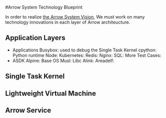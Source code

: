 #Arrow System Technology Blueprint

In order to realize [the Arrow System Vision](/ArrowSystemVision.md), We must work on many technology innovations in each layer of Arrow architeucture.

## Application Layers
- Applications
  Busybox: used to debug the Single Task Kernel
  cpython: Python runtime
  Node:
  Kubernetes:
  Redis:
  Nginx:
  SQL:
  More
  Test Cases:
- ASDK
  Alpine: Base OS
  Musl: Libc
  Alink:
  Areadelf:
## Single Task Kernel

## Lightweight Virtual Machine

## Arrow Service
